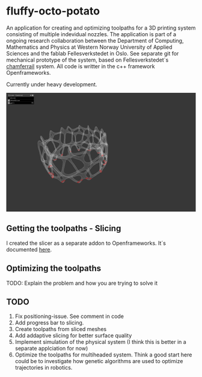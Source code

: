 # fluffy-octo-potato

An application for creating and optimizing toolpaths for a 3D printing system consisting of multiple indevidual nozzles. The application is part of a ongoing research collaboration between the Department of Computing, Mathematics and Physics at  Western Norway University of Applied Sciences and the fablab Fellesverkstedet in Oslo.  See separate git for mechanical prototype of the system, based on Fellesverkstedet´s [chamferrail](https://github.com/fellesverkstedet/fabricatable-machines) system.   All code is writter in the c++ framework Openframeworks. 

Currently under heavy development.

![Overview](img/currentOverview.png)

## Getting the toolpaths - Slicing 

I created the slicer as a separate addon to Openframeworks. It´s documented [here](https://github.com/frikkfossdal/ofxSlicer). 

## Optimizing the toolpaths 

TODO: Explain the problem and how you are trying to solve it


## TODO
1. Fix positioning-issue. See comment in code
2. Add progress bar to slicing. 
3. Create toolpaths from sliced meshes
4. Add addaptive slicing for better surface quality
5. Implement simulation of the physical system (I think this is better in a separate applciation for now)
6. Optimize the toolpaths for multiheaded system. Think a good start here could be to investigate how genetic algorithms are used  to optimize trajectories in robotics.
